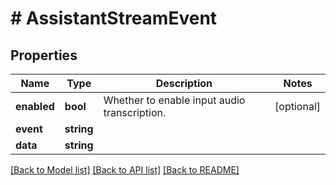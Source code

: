 # # AssistantStreamEvent

## Properties

Name | Type | Description | Notes
------------ | ------------- | ------------- | -------------
**enabled** | **bool** | Whether to enable input audio transcription. | [optional]
**event** | **string** |  |
**data** | **string** |  |

[[Back to Model list]](../../README.md#models) [[Back to API list]](../../README.md#endpoints) [[Back to README]](../../README.md)
